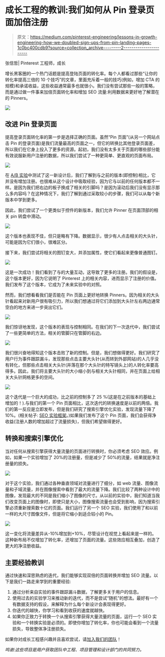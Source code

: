 # 成长工程的教训:我们如何从 Pin 登录页面加倍注册

> 原文：<https://medium.com/pinterest-engineering/lessons-in-growth-engineering-how-we-doubled-sign-ups-from-pin-landing-pages-1c0bc400cdb9?source=collection_archive---------2----------------------->

张信哲| Pinterest 工程师，成长

增长黑客圈的一个热门话题是提高登陆页面的转化率。每个人都看过那些“让你的转化率提高三倍的 10 个技巧”的文章，里面充斥着一般的技巧(例如，增加 CTA 的规模)和承诺收益，这些收益通常最多也就很小。我们没有尝试那些一般的策略，而是通过做一件事来加倍页面转化率和增加 SEO 流量:利用数据来更好地了解潜在的 Pinners。

![](img/be9a9a2635d71a767193ef119c99b670.png)

## 改进 Pin 登录页面

提高登录页面转化率的第一步是选择正确的页面。虽然“Pin 页面”(从另一个网站点击 Pin 的登录页面)是我们流量最高的页面之一，但它的转换比其他登录页面差，所以我们在它身上投入了更多的资源。起初，我们没有太多关于页面的哪些部分能有效说服新用户注册的数据，所以我们尝试了一种更简单、更直观的页面布局。

![](img/49a25caf5a95062c4679c45cae525bce.png)

在 [A/B 实验](https://engineering.pinterest.com/blog/building-pinterest%E2%80%99s-ab-testing-platform)中测试了这一新设计后，我们了解到与之前的版本(即控制)相比，它并没有增加注册。也很难从这个设计中吸取经验，因为它与以前的任何版本都不一样。是因为我们把右边的板子换成了相关的引脚吗？是因为滚动后我们没有显示那么多内容吗？在这种情况下，我们了解到通过采取较小的步骤，我们可以从每个新版本中学到更多。

因此，我们尝试了一个更类似于控件的新版本，我们允许 Pinner 在页面顶部的相关 pin 转盘中滑动。

![](img/7e2996e96fb5e592c5142f6af9a767f8.png)

这个版本也表现不佳，但只是略有下降。数据显示，很少有人点击相关的大头针，可能是因为它们很小，很难区分。

接下来，我们尝试将相关的图钉变大，并添加属性，使它们看起来更像普通图钉。

![](img/d9099eb9d29ff274c7f43d972b287cc1.png)

这是一次成功！我们看到了与的大量互动，这导致了更多的注册。我们的假设是，这个版本更好，因为它说明了 Pinterest 上的相关内容，进而显示了注册的价值。我们发布了这个版本，它成为了未来实验中的对照。

然而，我们想看看我们是否能在 Pin 页面上更好地转换 Pinners。因为相关的大头针看起来对新用户很有吸引力，所以我们想通过将它们添加到大头针左右两边通常空白的地方来进一步突出它们。

![](img/73522807d500d510b15c13c5208a724f.png)

我们惊讶地发现，这个版本的表现与控制相同。在我们的下一次迭代中，我们尝试了一些更简单的方法，相关的管脚只在管脚的右边。

![](img/d86eb2485f8f884b690a847f92e1b0d8.png)

我们很兴奋地得知这个版本击败了新的控制。但是，我们想做得更好。我们研究了用户行为事件跟踪漏斗，发现那些点击主要大头针(从而转到外部网站)的人几乎没有转化，但那些点击相关大头针(并落在那个大头针的特写镜头上)的人转化率要高得多。因此，我们将主要大头针的大小缩小到与相关大头针相同，并在页面上给相关大头针网格更多的空间。

![](img/188a447ef4c1878cfed8aec90f93cffb.png)

这个迭代是一个巨大的成功，比之前的控制多了 25 %(这是在之前版本的基础上增加的！).与我们的第一个 Pin 页面相比，这次迭代的转换速度是以前的两倍。我们的第一反应是立即发布，但是我们研究了搜索引擎优化实验，发现流量下降了 10%。(相关帖子: [SEO 实验框架](https://engineering.pinterest.com/blog/demystifying-seo-experiments)。)如果我们发布了这个 Pin 页面，我们会获得净收益(注册人数的增加超过了流量损失)，但我们希望做得更好。

## 转换和搜索引擎优化

当对任何从搜索引擎获得大量流量的页面进行转换时，你必须考虑 SEO 效应。例如，如果一个实验增加了 20%的注册量，但是减少了 50%的流量，结果就是净注册量的损失。

![](img/c66f7e4c68b60436e7b42869fc526939.png)

对于这个实验，我们通过各种垂直领域对流量进行了细分，如 web 流量、图像流量和子域流量，并在图像搜索中看到了最大的流量下降。我们比较了两种设计中的图像，发现最大的不同是我们缩小了图像的尺寸。从以前的实验中，我们知道当我们改变页面上的图像时，即使只是大小，图像搜索流量也会受到影响，因为搜索引擎必须重新搜索数十亿的页面。我们运行了另一个 SEO 实验，我们使用了和以前一样的大尺寸图像文件，但是将它缩小到适合较小的 Pin。

![](img/9a092f8ec5c6a5c3903f68763f25bd1c.png)

这一变化将流量差异从-10%增加到+10%，尽管设计在视觉上看起来是一样的。这种新布局不仅增加了转化率，还增加了页面的流量。这些效应相互叠加，创造了更大的净注册收益。

## 主要经验教训

通过快速和深思熟虑的迭代，我们能够实现双倍的页面转换并增加 SEO 流量。以下是我们一路走来学到的重要经验:

1.  通过分析来自实验的事件跟踪漏斗数据，了解更多关于用户的信息。
2.  使用过去的实验学习来推动新的迭代，而不是尝试“随机”的想法。最好有一个有数据支持的假设，来解释为什么每个新设计会表现得更好。
3.  你迭代的越快，你学习和看到收获的速度就越快。
4.  如果你正致力于转换一个从搜索引擎获得大量流量的页面，运行一个 SEO 实验和一个转换实验是必须的。即使你增加了转化率，你也可能会看到一个流量损失，导致整体净注册损失。

如果你对成长工程感兴趣并且喜欢尝试，请[加入我们的团队](https://careers.pinterest.com/careers/engineering)！

*鸣谢:这些项目是用户获取团队中工程、项目管理和设计部门的共同努力。*